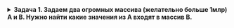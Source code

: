 <details><summary><b>Задача 1. Задаем два огромных массива (желательно больше 1млр) A и В. Нужно найти какие значения из A входят в массив B.</b></summary>

<details><summary>Спецификация</summary>
Есть несколько варианттов решения.
<ul>
<li>вариант - сделать два вложенных цикла для поиска</li>
<li>отсортировать массив B (бинарной сортировкой) и бинарный поиском искать эл-ты из A в B </li>
<li>Использовать Hashset для B и один цикл for.</li>
</ul>
После реализации сравнить одним из способов:
<ul><li> через класс StopWatch (https://learn.microsoft.com/ru-ru/dotnet/api/system.diagnostics.stopwatch?view=net-6.0)</li><li> самый сложный вариант с помощью https://benchmarkdotnet.org/articles/overview.html </li></ul> Посчитать в ручную сложность алгоритма.
</details>
<details><summary>...hf!</summary>
Ну во первых у нас будет два экземпляра класса bigdata.
В конструкторе принимаем размерность и пределы, <i>это же не сложно?</i><br>
Объект на выходе из конструктора- здоровущий массив например интов.<br>
Варианты реализаций будут методами.<br>
Каждый метод принимает на вход другой стандартный массив? <br>
Каждый метод выводит массив совпавших значений.<br>
Каждый метод сначала создаёт копию входящего массива потому что совпадения в копии входящего массива Мы будем заменять на нулл.<br>
Соответственно, метод первый это:<br>
для каждого значения из "себя", пройтись по входящему массиву и когда найдём совпадение- заменить по индексу входящего массива на нулл, в вывод добавить само значение и прервать вложенный цикл<br>
Второй метод:<br>
Сюрприз-сюрприз, Мы их оба сортируем. <i>Разобраться в бинарщине.</i> Дальше тоже идём по методичке, алгоритм бинарной сортировки переизобретать не надо ._. .<br>
Третий метод:<br>
Что это. Сначала упасть в теорию =\
</details>
</details>
